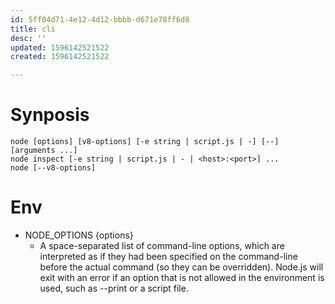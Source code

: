 ```yaml
---
id: 5ff04d71-4e12-4d12-bbbb-d671e78ff6d8
title: cli
desc: ''
updated: 1596142521522
created: 1596142521522

---
```


# Synposis

```
node [options] [v8-options] [-e string | script.js | -] [--] [arguments ...]
node inspect [-e string | script.js | - | <host>:<port>] ...
node [--v8-options]
```

# Env

- NODE_OPTIONS {options}
    - A space-separated list of command-line options, which are interpreted as if they had been specified on the command-line before the actual command (so they can be overridden). Node.js will exit with an error if an option that is not allowed in the environment is used, such as --print or a script file.
